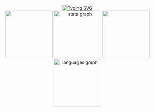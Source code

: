 <div align="center">
   <a href="https://git.io/typing-svg"><img src="https://readme-typing-svg.demolab.com?font=Cascadia+Code&weight=100&size=16&letterSpacing=-1px&duration=1250&pause=625&color=00FFFF&center=true&vCenter=true&random=true&width=512&height=64&lines=Quick+nymph+bugs+vex+fjord+waltz.;Waltz%2C+bad+nymph%2C+for+quick+jigs+vex.;Glib+jocks+quiz+nymph+to+vex+dwarf.;Sphinx+of+black+quartz%2C+judge+my+vow.;How+quickly+daft+jumping+zebras+vex!;The+five+boxing+wizards+jump+quickly.;Jackdaws+love+my+big+sphinx+of+quartz.;Pack+my+box+with+five+dozen+liquor+jugs." alt="Typing SVG" /></a> 
</div>

<div align="center">
  <img height="150" src="https://media.tenor.com/vFbQZ1pifXcAAAAj/gray-wolf-kemono-friends.gif"  />
  <img src="https://github-readme-stats.vercel.app/api?username=WrayGolf&hide_title=false&hide_rank=false&show_icons=true&include_all_commits=true&count_private=true&disable_animations=false&theme=nightowl&locale=en&hide_border=true" height="150" alt="stats graph"  />
  <img height="150" src="https://c.tenor.com/9VzU28mYSRAAAAAd/tenor.gif"  />
  <img src="https://github-readme-stats.vercel.app/api/top-langs?username=WrayGolf&locale=en&hide_title=false&layout=compact&card_width=320&langs_count=5&theme=nightowl&hide_border=true" height="150" alt="languages graph"  />
</div>
